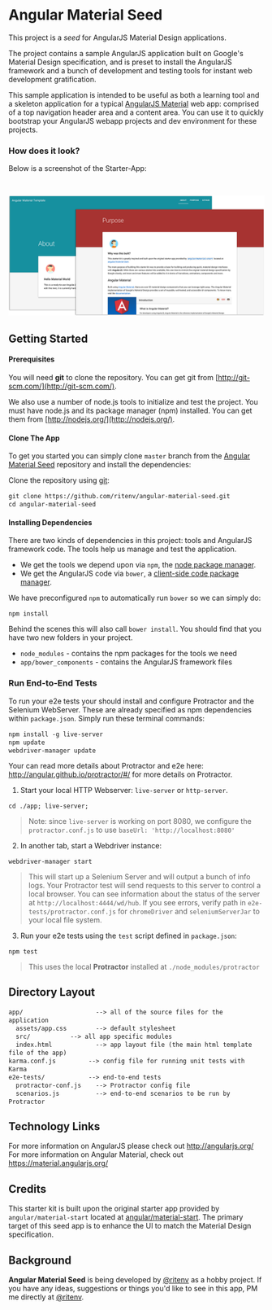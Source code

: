 # Angular Material Seed

This project is a *seed* for AngularJS Material Design applications. 

The project contains a sample AngularJS application built on Google's Material Design specification, and is preset to install the AngularJS framework and a bunch of development and testing tools for instant web development gratification.

This sample application is intended to be useful as both a learning tool and a skeleton application for a typical [AngularJS Material](http://material.angularjs.org/) web app: comprised of a top navigation header area and a content area. You can use it to quickly bootstrap your AngularJS webapp projects and dev
environment for these projects.

### How does it look?

Below is a screenshot of the Starter-App:

<br/>

![material-ui](material-ui.png)

## Getting Started

#### Prerequisites

You will need **git** to clone the repository. You can get git from
[http://git-scm.com/](http://git-scm.com/).

We also use a number of node.js tools to initialize and test the project. You must have node.js and its package manager (npm) installed.  You can get them from [http://nodejs.org/](http://nodejs.org/).

#### Clone The App

To get you started you can simply clone `master` branch from the
[Angular Material Seed](https://github.com/ritenv/angular-material-seed) repository and install the dependencies:

Clone the repository using [git][git]:

```
git clone https://github.com/ritenv/angular-material-seed.git
cd angular-material-seed
```

#### Installing Dependencies

There are two kinds of dependencies in this project: tools and AngularJS framework code. The tools help us manage and test the application.

* We get the tools we depend upon via `npm`, the [node package manager][npm].
* We get the AngularJS code via `bower`, a [client-side code package manager][bower].

We have preconfigured `npm` to automatically run `bower` so we can simply do:

```
npm install
```

Behind the scenes this will also call `bower install`.  You should find that you have two new
folders in your project.

* `node_modules` - contains the npm packages for the tools we need
* `app/bower_components` - contains the AngularJS framework files

### Run End-to-End Tests

To run your e2e tests your should install and configure Protractor and the Selenium WebServer. These are already specified as npm dependencies within `package.json`. Simply run these terminal commands:

```console
npm install -g live-server
npm update
webdriver-manager update
```

Your can read more details about Protractor and e2e here: http://angular.github.io/protractor/#/ for more details on Protractor.

 1. Start your local HTTP Webserver: `live-server` or `http-server`.

```console
cd ./app; live-server;
```

> Note: since `live-server` is working on port 8080, we configure the `protractor.conf.js` to use
`baseUrl: 'http://localhost:8080'`

 2. In another tab, start a Webdriver instance:
 
```console
webdriver-manager start
```

>This will start up a Selenium Server and will output a bunch of info logs. Your Protractor test
will send requests to this server to control a local browser. You can see information about the
status of the server at `http://localhost:4444/wd/hub`. If you see errors, verify path in
`e2e-tests/protractor.conf.js` for `chromeDriver` and `seleniumServerJar` to your local file system.

 3. Run your e2e tests using the `test` script defined in `package.json`:
 
```console
npm test
```

> This uses the local **Protractor** installed at `./node_modules/protractor`

## Directory Layout

```
app/                    --> all of the source files for the application
  assets/app.css        --> default stylesheet
  src/           --> all app specific modules
  index.html            --> app layout file (the main html template file of the app)
karma.conf.js         --> config file for running unit tests with Karma
e2e-tests/            --> end-to-end tests
  protractor-conf.js    --> Protractor config file
  scenarios.js          --> end-to-end scenarios to be run by Protractor
```

## Technology Links

For more information on AngularJS please check out http://angularjs.org/
For more information on Angular Material, check out https://material.angularjs.org/

[git]: http://git-scm.com/
[bower]: http://bower.io
[npm]: https://www.npmjs.org/
[node]: http://nodejs.org
[protractor]: https://github.com/angular/protractor
[jasmine]: http://jasmine.github.io
[karma]: http://karma-runner.github.io
[travis]: https://travis-ci.org/
[http-server]: https://github.com/nodeapps/http-server

## Credits

This starter kit is built upon the original starter app provided by <code>angular/material-start</code> located at <a href="https://github.com/angular/material-start" target="_blank">angular/material-start</a>. The primary target of this seed app is to enhance the UI to match the Material Design specification.

## Background

**Angular Material Seed** is being developed by [@ritenv](http://twitter.com/@ritenv) as a hobby project. If you have any ideas, suggestions or things you'd like to see in this app, PM me directly at [@ritenv](http://twitter.com/@ritenv).